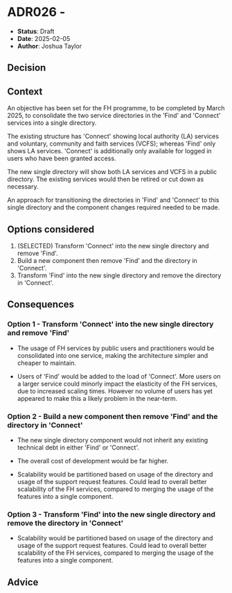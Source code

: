 # ADR026 - 

- **Status**: Draft
- **Date**: 2025-02-05
- **Author**: Joshua Taylor

## Decision

<!-- 
    In a few sentences, describe the decision taken. 
-->

## Context

An objective has been set for the FH programme, to be completed by March 2025,
to consolidate the two service directories in the 'Find' and 'Connect' services
into a single directory. 

The existing structure has 'Connect' showing local authority (LA) services and
voluntary, community and faith services (VCFS); whereas 'Find' only shows LA
services. 'Connect' is additionally only available for logged in users who have
been granted access.

The new single directory will show both LA services and VCFS in a public
directory. The existing services would then be retired or cut down as necessary. 

An approach for transitioning the directories in 'Find' and 'Connect' to this
single directory and the component changes required needed to be made.

## Options considered

1. (SELECTED) Transform 'Connect' into the new single directory and remove
   'Find'.
2. Build a new component then remove 'Find' and the directory in 'Connect'.
3. Transform 'Find' into the new single directory and remove the directory in
   'Connect'.

## Consequences

<!-- 
    For each of the options above, describe positive and negative consequences
    of selecting that option. Create a new section for each option under a heading.

    Remember a law of architecture: There are no solutions, only trade-offs. Make
    sure to include any negative consequences of the selected option.

    e.g.

    ### Option 1 - XXX

    - Consequence 1
    - Consequence 2

    ### Option 2 - XXX

    etc.
-->

### Option 1 - Transform 'Connect' into the new single directory and remove 'Find'

- The usage of FH services by public users and practitioners would be
  consolidated into one service, making the architecture simpler and cheaper
  to maintain.

- Users of 'Find' would be added to the load of 'Connect'. More users on a
  larger service could minorly impact the elasticity of the FH services, due to
  increased scaling times. However no volume of users has yet appeared to make
  this a likely problem in the near-term.

### Option 2 - Build a new component then remove 'Find' and the directory in 'Connect'

- The new single directory component would not inherit any existing technical
  debt in either 'Find' or 'Connect'.

- The overall cost of development would be far higher.

- Scalability would be partitioned based on usage of the directory and usage of
  the support request features. Could lead to overall better scalability of the
  FH services, compared to merging the usage of the features into a single
  component.

### Option 3 - Transform 'Find' into the new single directory and remove the directory in 'Connect'

- Scalability would be partitioned based on usage of the directory and usage of
  the support request features. Could lead to overall better scalability of the
  FH services, compared to merging the usage of the features into a single
  component.


## Advice

<!--
    List of advice gathered to make this decision, including the names and role of 
    advisors and the date each piece of advice was gathered.

    Before submitting a decision, you are expected to gather advice from all team 
    members or stakeholders who will be affected by the decision.
-->